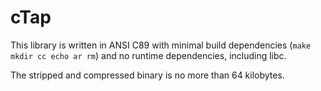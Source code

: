 # cTap

This library is written in ANSI C89 with minimal build dependencies (`make mkdir cc echo ar rm`) and no runtime dependencies, including libc.

The stripped and compressed binary is no more than 64 kilobytes.
